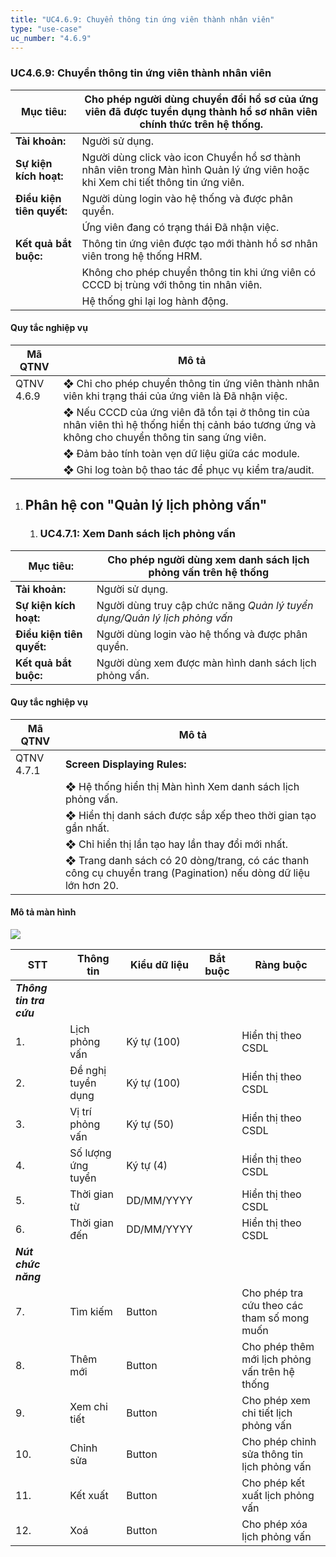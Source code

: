 ```yaml
---
title: "UC4.6.9: Chuyển thông tin ứng viên thành nhân viên"
type: "use-case"
uc_number: "4.6.9"
---
```


### UC4.6.9: Chuyển thông tin ứng viên thành nhân viên

| **Mục tiêu:** | Cho phép người dùng chuyển đổi hồ sơ của ứng viên đã được tuyển dụng thành hồ sơ nhân viên chính thức trên hệ thống. |
| --- | --- |
| **Tài khoản:** | Người sử dụng. |
| **Sự kiện kích hoạt:** | Người dùng click vào icon Chuyển hồ sơ thành nhân viên trong Màn hình Quản lý ứng viên hoặc khi Xem chi tiết thông tin ứng viên. |
| **Điều kiện tiên quyết:** | Người dùng login vào hệ thống và được phân quyền. |
|  | Ứng viên đang có trạng thái Đã nhận việc. |
| **Kết quả bắt buộc:** | Thông tin ứng viên được tạo mới thành hồ sơ nhân viên trong hệ thống HRM. |
|  | Không cho phép chuyển thông tin khi ứng viên có CCCD bị trùng với thông tin nhân viên. |
|  | Hệ thống ghi lại log hành động. |

#### Quy tắc nghiệp vụ

| **Mã QTNV** | **Mô tả** |
| --- | --- |
| QTNV 4.6.9 | ❖ Chỉ cho phép chuyển thông tin ứng viên thành nhân viên khi trạng thái của ứng viên là Đã nhận việc. |
|  | ❖ Nếu CCCD của ứng viên đã tồn tại ở thông tin của nhân viên thì hệ thống hiển thị cảnh báo tương ứng và không cho chuyển thông tin sang ứng viên. |
|  | ❖ Đảm bảo tính toàn vẹn dữ liệu giữa các module. |
|  | ❖ Ghi log toàn bộ thao tác để phục vụ kiểm tra/audit. |

1.  Phân hệ con "Quản lý lịch phỏng vấn"
    ------------------------------------

    1.  ### UC4.7.1: Xem Danh sách lịch phỏng vấn

| **Mục tiêu:** | Cho phép người dùng xem danh sách lịch phỏng vấn trên hệ thống |
| --- | --- |
| **Tài khoản:** | Người sử dụng. |
| **Sự kiện kích hoạt:** | Người dùng truy cập chức năng *Quản lý tuyển dụng/Quản lý lịch phỏng vấn* |
| **Điều kiện tiên quyết:** | Người dùng login vào hệ thống và được phân quyền. |
| **Kết quả bắt buộc:** | Người dùng xem được màn hình danh sách lịch phỏng vấn. |

####  Quy tắc nghiệp vụ

| **Mã QTNV** | **Mô tả** |
| --- | --- |
| QTNV 4.7.1 | **Screen Displaying Rules:** |
|  | ❖ Hệ thống hiển thị Màn hình Xem danh sách lịch phỏng vấn. |
|  | ❖ Hiển thị danh sách được sắp xếp theo thời gian tạo gần nhất. |
|  | ❖ Chỉ hiển thị lần tạo hay lần thay đổi mới nhất. |
|  | ❖ Trang danh sách có 20 dòng/trang, có các thanh công cụ chuyển trang (Pagination) nếu dòng dữ liệu lớn hơn 20. |

#### Mô tả màn hình

![](media/image59.png)

| **STT** | **Thông tin** | **Kiểu dữ liệu** | **Bắt buộc** | **Ràng buộc** |
| --- | --- | --- | --- | --- |
| ***Thông tin tra cứu*** |  |  |  |  |
| 1\. | Lịch phỏng vấn | Ký tự (100) |  | Hiển thị theo CSDL |
| 2\. | Đề nghị tuyển dụng | Ký tự (100) |  | Hiển thị theo CSDL |
| 3\. | Vị trí phỏng vấn | Ký tự (50) |  | Hiển thị theo CSDL |
| 4\. | Số lượng ứng tuyển | Ký tự (4) |  | Hiển thị theo CSDL |
| 5\. | Thời gian từ | DD/MM/YYYY |  | Hiển thị theo CSDL |
| 6\. | Thời gian đến | DD/MM/YYYY |  | Hiển thị theo CSDL |
| ***Nút chức năng*** |  |  |  |  |
| 7\. | Tìm kiếm | Button |  | Cho phép tra cứu theo các tham số mong muốn |
| 8\. | Thêm mới | Button |  | Cho phép thêm mới lịch phỏng vấn trên hệ thống |
| 9\. | Xem chi tiết | Button |  | Cho phép xem chi tiết lịch phỏng vấn |
| 10\. | Chỉnh sửa | Button |  | Cho phép chỉnh sửa thông tin lịch phỏng vấn |
| 11\. | Kết xuất | Button |  | Cho phép kết xuất lịch phỏng vấn |
| 12\. | Xoá | Button |  | Cho phép xóa lịch phỏng vấn |
